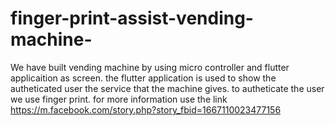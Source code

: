 # finger-print-assist-vending-machine-
We have built vending machine by using micro controller and flutter applicaition as screen. the flutter application is used to show the autheticated user the service that the machine gives. to autheticate the user we use finger print.
for more information use the link https://m.facebook.com/story.php?story_fbid=1667110023477156
